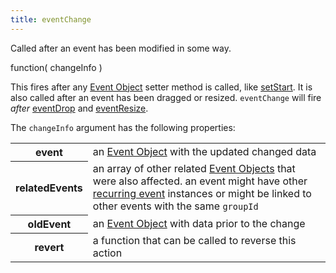 ```yaml
---
title: eventChange
---
```


Called after an event has been modified in some way.

<div class='spec' markdown='1'>
function( changeInfo )
</div>

This fires after any [Event Object](event-object) setter method is called, like [setStart](Event-setStart). It is also called after an event has been dragged or resized. `eventChange` will fire *after* [eventDrop](eventDrop) and [eventResize](eventResize).

The `changeInfo` argument has the following properties:

<table>

<tr>
<th>event</th>
<td>an <a href='event-object'>Event Object</a> with the updated changed data</td>
</tr>

<tr>
<th>relatedEvents</th>
<td>an array of other related <a href='event-object'>Event Objects</a> that were also affected. an event might have other <a href='recurring-events'>recurring event</a> instances or might be linked to other events with the same <code>groupId</code></td>
</tr>

<tr>
<th>oldEvent</th>
<td>an <a href='event-object'>Event Object</a> with data prior to the change</td>
</tr>

<tr>
<th>revert</th>
<td>a function that can be called to reverse this action</td>
</tr>

</table>

